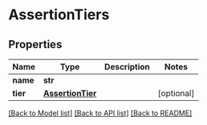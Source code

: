 # AssertionTiers

## Properties
Name | Type | Description | Notes
------------ | ------------- | ------------- | -------------
**name** | **str** |  | 
**tier** | [**AssertionTier**](AssertionTier.md) |  | [optional] 

[[Back to Model list]](../README.md#documentation-for-models) [[Back to API list]](../README.md#documentation-for-api-endpoints) [[Back to README]](../README.md)

